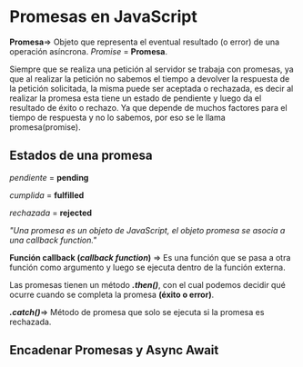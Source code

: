# Promesas en JavaScript

**Promesa**=> Objeto que representa el eventual resultado (o error) de una operación asíncrona.
_Promise_ = **Promesa**.

Siempre que se realiza una petición al servidor se trabaja con promesas, ya que al realizar la petición no sabemos el tiempo a devolver la respuesta de la petición solicitada, la misma puede ser aceptada o rechazada, es decir al realizar la promesa esta tiene un estado de pendiente y luego da el resultado de éxito o rechazo.
Ya que depende de muchos factores para el tiempo de respuesta y no lo sabemos, por eso se le llama promesa(promise).

## Estados de una promesa

_pendiente_ = **pending**

_cumplida_ = **fulfilled**

_rechazada_ = **rejected**

_"Una promesa es un objeto de JavaScript, el objeto promesa se asocia a una callback function."_

**Función callback (_callback function_)** => Es una función que se pasa a otra función como argumento y luego se ejecuta dentro de la función externa.

Las promesas tienen un método **_.then()_**, con el cual podemos decidir qué ocurre cuando se completa la promesa **(éxito o error)**.

**_.catch()_**=> Método de promesa que solo se ejecuta si la promesa es rechazada.

## Encadenar Promesas y Async Await


